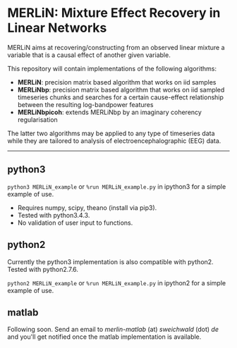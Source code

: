 # MERLiN: Mixture Effect Recovery in Linear Networks

MERLiN aims at recovering/constructing from an observed linear mixture a variable that is a causal effect of another given variable.

This repository will contain implementations of the following algorithms:

* **MERLiN**: precision matrix based algorithm that works on iid samples
* **MERLiNbp**: precision matrix based algorithm that works on iid sampled timeseries chunks and searches for a certain cause-effect relationship between the resulting log-bandpower features
* **MERLiNbpicoh**: extends MERLiNbp by an imaginary coherency regularisation

The latter two algorithms may be applied to any type of timeseries data while they are tailored to analysis of electroencephalographic (EEG) data.

---

## python3

`python3 MERLiN_example` or `%run MERLiN_example.py` in ipython3 for a simple example of use.

* Requires numpy, scipy, theano (install via pip3).
* Tested with python3.4.3.
* No validation of user input to functions.


## python2

Currently the python3 implementation is also compatible with python2. Tested with python2.7.6.

`python2 MERLiN_example` or `%run MERLiN_example.py` in ipython2 for a simple example of use.


## matlab

Following soon.
Send an email to *merlin-matlab* (at) *sweichwald* (dot) *de* and you'll get notified once the matlab implementation is available.